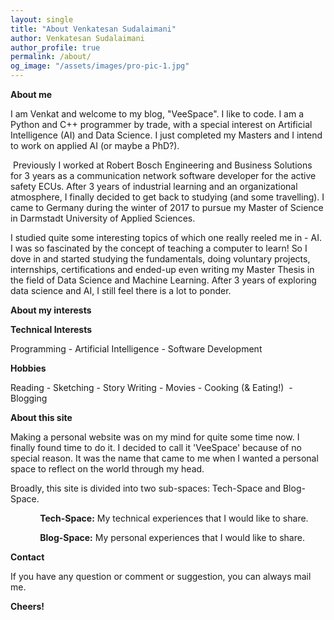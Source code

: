 ```yaml
---
layout: single
title: "About Venkatesan Sudalaimani"
author: Venkatesan Sudalaimani
author_profile: true
permalink: /about/
og_image: "/assets/images/pro-pic-1.jpg"
---
```


**About me**

I am Venkat and welcome to my blog, "VeeSpace". I like to code. I am a Python and C++ programmer by trade, with a special interest on Artificial Intelligence (AI) and Data Science. I just completed my Masters and I intend to work on applied AI (or maybe a PhD?).

 Previously I worked at Robert Bosch Engineering and Business Solutions for 3 years as a communication network software developer for the active safety ECUs. After 3 years of industrial learning and an organizational atmosphere, I finally decided to get back to studying (and some travelling). I came to Germany during the winter of 2017 to pursue my Master of Science in Darmstadt University of Applied Sciences.

I studied quite some interesting topics of which one really reeled me in - AI. I was so fascinated by the concept of teaching a computer to learn! So I dove in and started studying the fundamentals, doing voluntary projects, internships, certifications and ended-up even writing my Master Thesis in the field of Data Science and Machine Learning. After 3 years of exploring data science and AI, I still feel there is a lot to ponder.

**About my interests**

**Technical Interests**

Programming - Artificial Intelligence - Software Development

**Hobbies**

Reading - Sketching - Story Writing - Movies - Cooking (& Eating!)  - Blogging

**About this site**

Making a personal website was on my mind for quite some time now. I finally found time to do it. I decided to call it 'VeeSpace' because of no special reason. It was the name that came to me when I wanted a personal space to reflect on the world through my head.

Broadly, this site is divided into two sub-spaces: Tech-Space and Blog-Space.

            **Tech-Space:** My technical experiences that I would like to share.

            **Blog-Space:** My personal experiences that I would like to share.

**Contact**

If you have any question or comment or suggestion, you can always mail me.

**Cheers!**